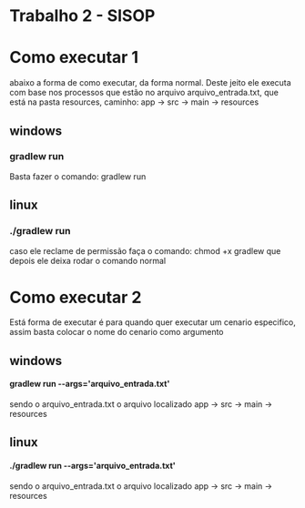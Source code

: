 # Trabalho 2 - SISOP 

# Como executar 1
abaixo a forma de como executar, da forma normal. Deste jeito ele executa com base nos processos que estão no arquivo arquivo_entrada.txt, que está na pasta
resources, caminho:  app -> src -> main -> resources

## windows
### gradlew run
Basta fazer o comando: gradlew run

## linux
### ./gradlew run
caso ele reclame de permissão faça o comando:  chmod +x gradlew 
que depois ele deixa rodar o comando normal

# Como executar 2
Está forma de executar é para quando quer executar um cenario especifico, assim basta colocar o nome do cenario como argumento

## windows
#### gradlew run --args='arquivo_entrada.txt'     
sendo o arquivo_entrada.txt o arquivo localizado  app -> src -> main -> resources

## linux
#### ./gradlew run --args='arquivo_entrada.txt'     
sendo o arquivo_entrada.txt o arquivo localizado  app -> src -> main -> resources